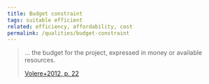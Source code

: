 ```yaml
---
title: Budget constraint
tags: suitable efficient
related: efficiency, affordability, cost
permalink: /qualities/budget-constraint
---
```


>... the budget for the project, expressed in money or available resources.
>
>[Volere+2012, p. 22](/references/#volere)




